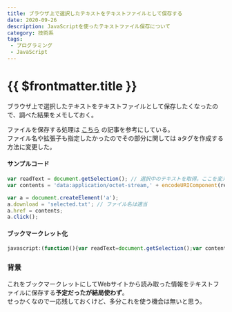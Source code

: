 ```yaml
---
title: ブラウザ上で選択したテキストをテキストファイルとして保存する
date: 2020-09-26
description: JavaScriptを使ったテキストファイル保存について
category: 技術系
tags:
 - プログラミング
 - JavaScript
---
```


# {{ $frontmatter.title }}

ブラウザ上で選択したテキストをテキストファイルとして保存したくなったので、調べた結果をメモしておく。
  
ファイルを保存する処理は [こちら](https://piro.sakura.ne.jp/latest/blosxom.cgi/webtech/javascript/2005-10-05_download.htm) の記事を参考にしている。  
ファイル名や拡張子も指定したかったのでその部分に関しては aタグを作成する方法に変更した。  
  
#### サンプルコード
```javascript
var readText = document.getSelection(); // 選択中のテキストを取得。ここを変えれば他にも応用できるはず。
var contents = 'data:application/octet-stream,' + encodeURIComponent(readText);

var a = document.createElement('a');
a.download = 'selected.txt'; // ファイル名は適当
a.href = contents;
a.click();
```

#### ブックマークレット化
```javascript
javascript:(function(){var readText=document.getSelection();var contents='data:application/octet-stream,'+encodeURIComponent(readText);var a=document.createElement('a');a.download='selected.txt';a.href=contents;a.click()})();
```


### 背景

これをブックマークレットにしてWebサイトから読み取った情報をテキストファイルに保存する**予定だったが結局使わず**。  
せっかくなので一応残しておくけど、多分これを使う機会は無いと思う。 
